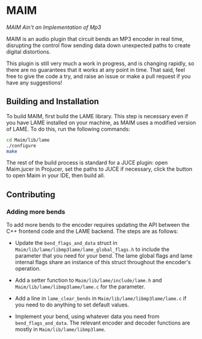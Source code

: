 # MAIM

*MAIM Ain't an Implementation of Mp3*

MAIM is an audio plugin that circuit bends an MP3 encoder in real time, disrupting the control flow sending data down unexpected paths to create digital distortions. 

This plugin is still very much a work in progress, and is changing rapidly, so there are no guarantees that it works at any point in time. That said, feel free to give the code a try, and raise an issue or make a pull request if you have any suggestions!

## Building and Installation

To build MAIM, first build the LAME library. This step is necessary even if you have LAME installed on your machine, as MAIM uses a modified version of LAME. To do this, run the following commands:

```sh
cd Maim/lib/lame
./configure
make
```

The rest of the build process is standard for a JUCE plugin: open Maim.jucer in Projucer, set the paths to JUCE if necessary, click the button to open Maim in your IDE, then build all.

## Contributing

### Adding more bends

To add more bends to the encoder requires updating the API between the C++ frontend code and the LAME backend. The steps are as follows:

- Update the `bend_flags_and_data` struct in  `Maim/lib/lame/libmp3lame/lame_global_flags.h` to include the parameter that you need for your bend. The lame global flags and lame internal flags share an instance of this struct throughout the encoder's operation.

- Add a setter function to `Maim/lib/lame/include/lame.h` and `Maim/lib/lame/libmp3lame/lame.c` for the parameter.

- Add a line in `lame_clear_bends` in `Maim/lib/lame/libmp3lame/lame.c` if you need to do anything to set default values.

- Implement your bend, using whatever data you need from `bend_flags_and_data`. The relevant encoder and decoder functions are mostly in `Maim/lib/lame/libmp3lame`.
